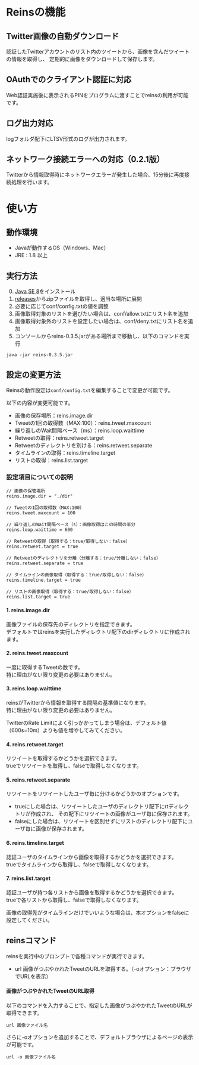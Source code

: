 
# Reinsの機能

## Twitter画像の自動ダウンロード
認証したTwitterアカウントのリスト内のツイートから、画像を含んだツイートの情報を取得し、
定期的に画像をダウンロードして保存します。

## OAuthでのクライアント認証に対応
Web認証実施後に表示されるPINをプログラムに渡すことでreinsの利用が可能です。

## ログ出力対応
logフォルダ配下にLTSV形式のログが出力されます。

## ネットワーク接続エラーへの対応（0.2.1版）
Twitterから情報取得時にネットワークエラーが発生した場合、15分後に再度接続処理を行います。



# 使い方

## 動作環境

- Javaが動作するOS（Windows、Mac）
- JRE : 1.8 以上


## 実行方法

0. [Java SE 8](http://www.oracle.com/technetwork/java/javase/downloads/index.html)をインストール
1. [releases](https://github.com/seriwb/reins/releases/latest)からzipファイルを取得し、適当な場所に展開
2. 必要に応じてconf/config.txtの値を調整
3. 画像取得対象のリストを選びたい場合は、conf/allow.txtにリスト名を追加
4. 画像取得対象外のリストを設定したい場合は、conf/deny.txtにリスト名を追加
5. コンソールからreins-0.3.5.jarがある場所まで移動し、以下のコマンドを実行
```
java -jar reins-0.3.5.jar
```


## 設定の変更方法

Reinsの動作設定は```conf/config.txt```を編集することで変更が可能です。

以下の内容が変更可能です。

- 画像の保存場所：reins.image.dir
- Tweetの1回の取得数（MAX:100）：reins.tweet.maxcount
- 繰り返しのWait間隔ベース（ms）：reins.loop.waittime
- Retweetの取得：reins.retweet.target
- Retweetのディレクトリを別ける：reins.retweet.separate
- タイムラインの取得：reins.timeline.target
- リストの取得：reins.list.target


### 設定項目についての説明

```
// 画像の保管場所
reins.image.dir = "./dir"

// Tweetの1回の取得数（MAX:100）
reins.tweet.maxcount = 100

// 繰り返しのWait間隔ベース（s）：画像取得はこの時間の半分
reins.loop.waittime = 600

// Retweetの取得（取得する：true/取得しない：false）
reins.retweet.target = true

// Retweetのディレクトリを分離（分離する：true/分離しない：false）
reins.retweet.separate = true

// タイムラインの画像取得（取得する：true/取得しない：false）
reins.timeline.target = true

// リストの画像取得（取得する：true/取得しない：false）
reins.list.target = true
```

#### 1. reins.image.dir

画像ファイルの保存先のディレクトリを指定できます。  
デフォルトではreinsを実行したディレクトリ配下のdirディレクトリに作成されます。


#### 2. reins.tweet.maxcount

一度に取得するTweetの数です。  
特に理由がない限り変更の必要はありません。


#### 3. reins.loop.waittime

reinsがTwitterから情報を取得する間隔の基準値になります。  
特に理由がない限り変更の必要はありません。

TwitterのRate Limitによく引っかかってしまう場合は、デフォルト値（600s=10m）よりも値を増やしてみてください。


#### 4. reins.retweet.target

リツイートを取得するかどうかを選択できます。  
trueでリツイートを取得し、falseで取得しなくなります。


#### 5. reins.retweet.separate

リツイートをリツイートしたユーザ毎に分けるかどうかのオプションです。

- trueにした場合は、リツイートしたユーザのディレクトリ配下にrtディレクトリが作成され、
その配下にリツイートの画像がユーザ毎に保存されます。
- falseにした場合は、リツイートを区別せずにリストのディレクトリ配下にユーザ毎に画像が保存されます。


#### 6. reins.timeline.target

認証ユーザのタイムラインから画像を取得するかどうかを選択できます。  
trueでタイムラインから取得し、falseで取得しなくなります。


#### 7. reins.list.target

認証ユーザが持つ各リストから画像を取得するかどうかを選択できます。  
trueで各リストから取得し、falseで取得しなくなります。

画像の取得先がタイムラインだけでいいような場合は、本オプションをfalseに設定してください。


## reinsコマンド

reinsを実行中のプロンプトで各種コマンドが実行できます。

- url		画像がつぶやかれたTweetのURLを取得する。（-oオプション：ブラウザでURLを表示）


#### 画像がつぶやかれたTweetのURL取得

以下のコマンドを入力することで、指定した画像がつぶやかれたTweetのURLが取得できます。

    url 画像ファイル名

さらに-oオプションを追加することで、デフォルトブラウザによるページの表示が可能です。

    url -o 画像ファイル名
